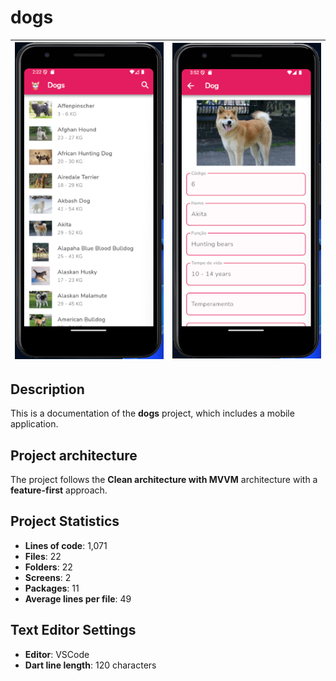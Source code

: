# dogs

| ![Home Screen](https://raw.githubusercontent.com/gheysiell/images/main/dogs_screen.png) | ![Details Screen](https://raw.githubusercontent.com/gheysiell/images/main/dogs_details_screen.png) |
|:---:|:---:|

## Description

This is a documentation of the **dogs** project, which includes a mobile application.

## Project architecture

The project follows the **Clean architecture with MVVM** architecture with a **feature-first** approach.

## Project Statistics

- **Lines of code**: 1,071
- **Files**: 22
- **Folders**: 22
- **Screens**: 2
- **Packages**: 11
- **Average lines per file**: 49

## Text Editor Settings

- **Editor**: VSCode
- **Dart line length**: 120 characters
